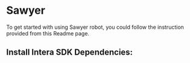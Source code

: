 # Sawyer
To get started with using Sawyer robot, you could follow the instruction provided from this Readme page.  
## Install Intera SDK Dependencies:

